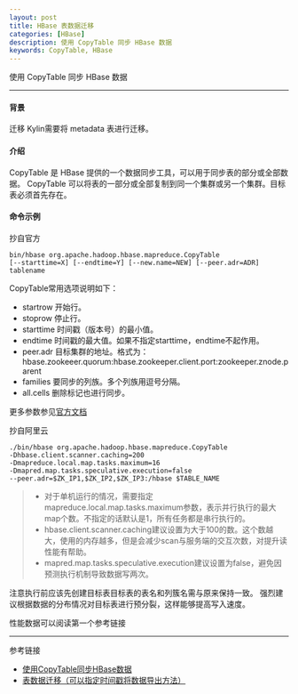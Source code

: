 ```yaml
---
layout: post
title: HBase 表数据迁移
categories: [HBase]
description: 使用 CopyTable 同步 HBase 数据
keywords: CopyTable, HBase
---
```


使用 CopyTable 同步 HBase 数据

---
#### 背景
迁移 Kylin需要将 metadata 表进行迁移。

#### 介绍
CopyTable 是 HBase 提供的一个数据同步工具，可以用于同步表的部分或全部数据。
CopyTable 可以将表的一部分或全部复制到同一个集群或另一个集群。目标表必须首先存在。

#### 命令示例
抄自官方
```
bin/hbase org.apache.hadoop.hbase.mapreduce.CopyTable 
[--starttime=X] [--endtime=Y] [--new.name=NEW] [--peer.adr=ADR] tablename
```

CopyTable常用选项说明如下：
* startrow 开始行。
* stoprow 停止行。
* starttime 时间戳（版本号）的最小值。
* endtime 时间戳的最大值。如果不指定starttime，endtime不起作用。
* peer.adr 目标集群的地址。格式为：hbase.zookeeer.quorum:hbase.zookeeper.client.port:zookeeper.znode.parent
* families 要同步的列族。多个列族用逗号分隔。
* all.cells 删除标记也进行同步。

更多参数参见[官方文档](http://hbase.apache.org/book.html?spm=a2c4e.11153940.blogcont176546.18.330a3d9aX9KqDF#copy.table)


抄自阿里云

```
./bin/hbase org.apache.hadoop.hbase.mapreduce.CopyTable 
-Dhbase.client.scanner.caching=200 
-Dmapreduce.local.map.tasks.maximum=16 
-Dmapred.map.tasks.speculative.execution=false 
--peer.adr=$ZK_IP1,$ZK_IP2,$ZK_IP3:/hbase $TABLE_NAME
```

> * 对于单机运行的情况，需要指定mapreduce.local.map.tasks.maximum参数，表示并行执行的最大map个数。不指定的话默认是1，所有任务都是串行执行的。
> * hbase.client.scanner.caching建议设置为大于100的数。这个数越大，使用的内存越多，但是会减少scan与服务端的交互次数，对提升读性能有帮助。
> * mapred.map.tasks.speculative.execution建议设置为false，避免因预测执行机制导致数据写两次。

注意执行前应该先创建目标表目标表的表名和列簇名需与原来保持一致。 
强烈建议根据数据的分布情况对目标表进行预分裂，这样能够提高写入速度。

性能数据可以阅读第一个参考链接

---
参考链接
* [使用CopyTable同步HBase数据](https://yq.aliyun.com/articles/176546)
* [表数据迁移（可以指定时间戳将数据导出方法）](https://www.cnblogs.com/yingjie2222/p/6016771.html)